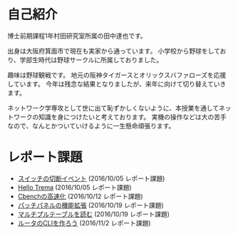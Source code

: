 # 自己紹介
博士前期課程1年村田研究室所属の田中達也です。

出身は大阪府箕面市で現在も実家から通っています。
小学校から野球をしており、学部生時代は野球サークルに所属しておりました。

趣味は野球観戦です。
地元の阪神タイガースとオリックスバファローズを応援しています。
今年は残念な結果となりましたが、来年に向けて切り替えていきます。

ネットワーク学専攻として世に出て恥ずかしくないように、本授業を通してネットワークの知識を身につけたいと考えております。
実機の操作などは大の苦手なので、なんとかついていけるように一生懸命頑張ります。


# レポート課題
* [スイッチの切断イベント](https://github.com/handai-trema/hello-trema-Tatsu-Tanaka/blob/master/report_assignment_bye_switch.md) (2016/10/05 レポート課題)
* [Hello Trema](https://github.com/handai-trema/hello-trema-Tatsu-Tanaka/blob/master/report_assignment_hello_trema.md) (2016/10/05 レポート課題)
* [Cbenchの高速化](https://github.com/handai-trema/cbench-Tatsu-Tanaka/blob/master/report_cbench.md) (2016/10/12 レポート課題)
* [パッチパネルの機能拡張](https://github.com/handai-trema/patch-panel-Tatsu-Tanaka/blob/master/report_patch_panel.md) (2016/10/19 レポート課題)
* [マルチプルテーブルを読む](https://github.com/handai-trema/learning-switch-Tatsu-Tanaka/blob/master/report_learning_switch13.md) (2016/10/19 レポート課題)
* [ルータのCLIを作ろう](https://github.com/handai-trema/simple-router-Tatsu-Tanaka/blob/master/report_simple_router.md) (2016/11/2 レポート課題)
